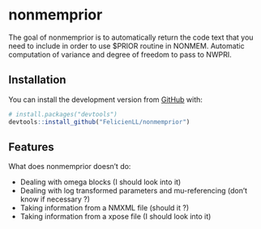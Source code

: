 
<!-- README.md is generated from README.Rmd. Please edit that file -->

# nonmemprior

<!-- badges: start -->

<!-- badges: end -->

The goal of nonmemprior is to automatically return the code text that
you need to include in order to use $PRIOR routine in NONMEM. Automatic
computation of variance and degree of freedom to pass to NWPRI.

## Installation

You can install the development version from
[GitHub](https://github.com/) with:

``` r
# install.packages("devtools")
devtools::install_github("FelicienLL/nonmemprior")
```

## Features

What does nonmemprior doesn’t do:

  - Dealing with omega blocks (I should look into it)
  - Dealing with log transformed parameters and mu-referencing (don’t
    know if necessary ?)
  - Taking information from a NMXML file (should it ?)
  - Taking information from a xpose file (I should look into it)
